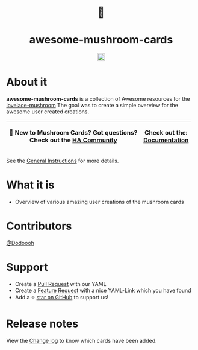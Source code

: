 <h1 align="center">
🍄
<h1 align="center"> awesome-mushroom-cards </h1>

<p align="center">
    <a href="https://github.com/Dodoooh/awesome-mushroom-cards">
        <img src="https://img.shields.io/github/stars/Dodoooh/awesome-mushroom-cards" alt="licenses" height="20">
    </a>
</p>

# About it 

**awesome-mushroom-cards**  is a collection of Awesome resources for the [lovelace-mushroom](https://github.com/piitaya/lovelace-mushroom) The goal was to create a simple overview for the awesome user created creations. 


| <p><strong>👋 New to Mushroom Cards? Got questions?</strong><br><strong>Check out the</strong> <a href="https://community.home-assistant.io/t/mushroom-cards-build-a-beautiful-dashboard-easily/388590"><strong>HA Community</strong></a></p> | <p><strong>Check out the:</strong><br><a href="https://dodoooh.github.io/awesome-mushroom-cards/"><strong>Documentation</strong></a></p> |
| --------------------------------------------------------------------------------------------------------------------------------------------------------------------------------------------------------------------------------------------- | ------------------------------------------------------------------------------------------------------- |


See the [General Instructions](instructions/general.md) for more details.

# What it is
- Overview of various amazing user creations of the mushroom cards

# Contributors

[@Dodoooh](https://github.com/Dodoooh)

# Support

- Create a [Pull Request](https://github.com/Dodoooh/awesome-mushroom-cards/pulls) with our YAML
- Create a [Feature Request](https://github.com/Dodoooh/awesome-mushroom-cards/issues) with a nice YAML-Link which you have found
- Add a ⭐️ [star on GitHub](https://github.com/Dodoooh/awesome-mushroom-cards) to support us!


# Release notes

View the [Change log](instructions/changelog.md) to know which cards have been added. 